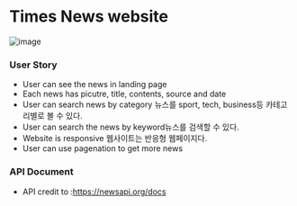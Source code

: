 # Times News website
![image](https://github.com/user-attachments/assets/d9db44fc-fa95-4a00-9acd-4e68537ee5f9)

### User Story
- User can see the news in landing page
- Each news has picutre, title, contents, source and date
- User can search news by category 뉴스를 sport, tech, business등 카테고리별로 볼 수 있다.
- User can search the news by keyword뉴스를 검색할 수 있다.
- Website is responsive 웹사이트는 반응형 웹페이지다.
- User can use pagenation to get more news
### API Document
- API credit to :https://newsapi.org/docs
